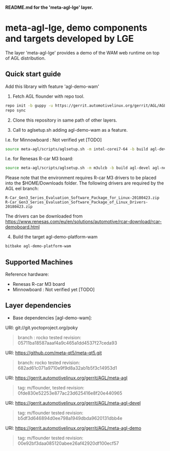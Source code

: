 **README.md for the 'meta-agl-lge' layer.**

meta-agl-lge, demo components and targets developed by LGE
==========================================================

The layer 'meta-agl-lge' provides a demo of the WAM web runtime
on top of AGL distribution.

Quick start guide
-----------------

Add this library with feature 'agl-demo-wam'

1. Fetch AGL flounder with repo tool.

```bash
repo init -b guppy -u https://gerrit.automotivelinux.org/gerrit/AGL/AGL-repo
repo sync
```

2. Clone this repository in same path of other layers.

3. Call to aglsetup.sh adding agl-demo-wam as a feature.

I.e. for Minnowboard : Not verified yet [TODO]

```bash
source meta-agl/scripts/aglsetup.sh -m intel-corei7-64 -b build agl-devel agl-netboot agl-appfw-smack agl-demo agl-localdev agl-audio-4a-framework agl-hmi-framework agl-demo-wam
```

I.e. for Renesas R-car M3 board:

```bash
source meta-agl/scripts/aglsetup.sh -m m3ulcb -b build agl-devel agl-netboot agl-appfw-smack agl-demo agl-localdev agl-audio-4a-framework agl-hmi-framework agl-demo-wam
```

Please note that the environment requires R-car M3 drivers to be placed into the $HOME/Downloads folder.
The following drivers are required by the AGL eel branch:

```
R-Car_Gen3_Series_Evaluation_Software_Package_for_Linux-20180423.zip
R-Car_Gen3_Series_Evaluation_Software_Package_of_Linux_Drivers-20180423.zip
```

The drivers can be downloaded from https://www.renesas.com/eu/en/solutions/automotive/rcar-download/rcar-demoboard.html

4. Build the target agl-demo-platform-wam

```bash
bitbake agl-demo-platform-wam
```

Supported Machines
------------------

Reference hardware:

* Renesas R-car M3 board
* Minnowboard : Not verified yet [TODO]

Layer dependencies
------------------

* Base dependencies [agl-demo-wam]:

URI: git://git.yoctoproject.org/poky
> branch         : rocko
> tested revision: 05711ba18587aaaf4a9c465a1dd4537f27ceda93

URI: https://github.com/meta-qt5/meta-qt5.git
> branch:   rocko
> tested revision: 682ad61c071a9710e9f9d8a32ab1b5f3c14953d1

URI: https://gerrit.automotivelinux.org/gerrit/AGL/meta-agl
> tag:   m/flounder,
> tested revision: 0fde830e52253e877ac23d625416e8f20e440965

URI: https://gerrit.automotivelinux.org/gerrit/AGL/meta-agl-devel
> tag:   m/flounder
> tested revision: b5df3d646894d0ee798a1949dbda9620131dbb4e

URI: https://gerrit.automotivelinux.org/gerrit/AGL/meta-agl-demo
> tag:   m/flounder
> tested revision: 00e92bf3daa085120abee26af42920df100ecf57

